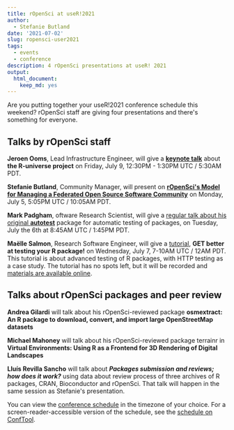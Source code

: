 ```yaml
---
title: rOpenSci at useR!2021
author:
  - Stefanie Butland
date: '2021-07-02'
slug: ropensci-user2021
tags:
  - events
  - conference
description: 4 rOpenSci presentations at useR! 2021
output:
  html_document:
    keep_md: yes
---
```

Are you putting together your useR!2021 conference schedule this weekend? rOpenSci staff are giving four presentations and there's something for everyone.

## Talks by rOpenSci staff

**Jeroen Ooms**, Lead Infrastructure Engineer, will give a [**keynote talk**](https://www.conftool.org/user2021/index.php?page=browseSessions&form_session=34#paperID355) about **the R-universe project** on Friday, July 9, 12:30PM - 1:30PM UTC / 5:30AM PDT.

**Stefanie Butland**, Community Manager, will present on [**rOpenSci's Model for Managing a Federated Open Source Software Community**](https://www.conftool.org/user2021/index.php?page=browseSessions&form_session=8&presentations=hide) on Monday, July 5, 5:05PM UTC / 10:05AM PDT.

**Mark Padgham**, oftware Research Scientist, will  give a [regular talk about his original **autotest**](https://www.conftool.org/user2021/index.php?page=browseSessions&form_session=14#paperID169) package for automatic testing of packages, on Tuesday, July the 6th at 8:45AM UTC / 1:45PM PDT.

**Maëlle Salmon**, Research Software Engineer, will give a [tutorial](https://user2021.r-project.org/program/tutorials/), **GET better at testing your R package!** on Wednesday, July 7, 7-10AM UTC / 12AM PDT. This tutorial is about advanced testing of R packages, with HTTP testing as a case study. The tutorial has no spots left, but it will be recorded and [materials are available online](https://http-testing-r.netlify.app/).

## Talks about rOpenSci packages and peer review

**Andrea Gilardi** will talk about his rOpenSci-reviewed package **osmextract: An R package to download, convert, and import large OpenStreetMap datasets**

**Michael Mahoney** will talk about his rOpenSci-reviewed package terrainr in **Virtual Environments: Using R as a Frontend for 3D Rendering of Digital Landscapes**

**Lluís Revilla Sancho** will talk about _**Packages submission and reviews; how does it work?**_ using data about review process of three archives of R packages, CRAN, Bioconductor and rOpenSci. That talk will happen in the same session as Stefanie's presentation.

You can view the [conference schedule](https://user2021.r-project.org/program/schedule/) in the timezone of your choice. For a screen-reader-accessible version of the schedule, see the [schedule on ConfTool](https://www.conftool.org/user2021/sessions.php).

